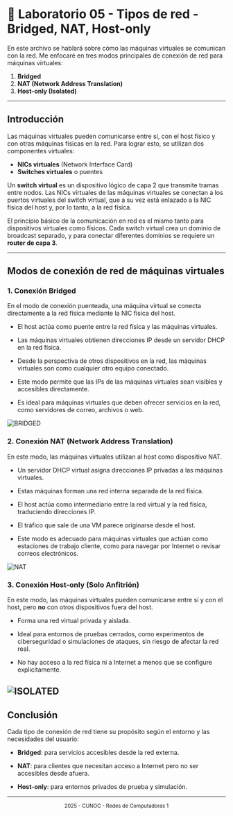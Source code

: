 # 🧪 Laboratorio 05 - Tipos de red - Bridged, NAT, Host-only

En este archivo se hablará sobre cómo las máquinas virtuales se comunican con la red. Me enfocaré en tres modos principales de conexión de red para máquinas virtuales:
1. **Bridged**
2. **NAT (Network Address Translation)**
3. **Host-only (Isolated)**

---

## Introducción

Las máquinas virtuales pueden comunicarse entre sí, con el host físico y con otras máquinas físicas en la red. Para lograr esto, se utilizan dos componentes virtuales:

- **NICs virtuales** (Network Interface Card)
- **Switches virtuales** o puentes

Un **switch virtual** es un dispositivo lógico de capa 2 que transmite tramas entre nodos. Las NICs virtuales de las máquinas virtuales se conectan a los puertos virtuales del switch virtual, que a su vez está enlazado a la NIC física del host y, por lo tanto, a la red física.

El principio básico de la comunicación en red es el mismo tanto para dispositivos virtuales como físicos. Cada switch virtual crea un dominio de broadcast separado, y para conectar diferentes dominios se requiere un **router de capa 3**.

---

## Modos de conexión de red de máquinas virtuales

### 1. Conexión Bridged

En el modo de conexión puenteada, una máquina virtual se conecta directamente a la red física mediante la NIC física del host.

- El host actúa como puente entre la red física y las máquinas virtuales.
    
- Las máquinas virtuales obtienen direcciones IP desde un servidor DHCP en la red física.
    
- Desde la perspectiva de otros dispositivos en la red, las máquinas virtuales son como cualquier otro equipo conectado.
    
- Este modo permite que las IPs de las máquinas virtuales sean visibles y accesibles directamente.
    
- Es ideal para máquinas virtuales que deben ofrecer servicios en la red, como servidores de correo, archivos o web.

![BRIDGED](https://static1.makeuseofimages.com/wordpress/wp-content/uploads/2023/01/bridged.jpg?q=50&fit=crop&w=825&dpr=1.5)
    

### 2. Conexión NAT (Network Address Translation)

En este modo, las máquinas virtuales utilizan al host como dispositivo NAT.

- Un servidor DHCP virtual asigna direcciones IP privadas a las máquinas virtuales.
    
- Estas máquinas forman una red interna separada de la red física.
    
- El host actúa como intermediario entre la red virtual y la red física, traduciendo direcciones IP.
    
- El tráfico que sale de una VM parece originarse desde el host.
    
- Este modo es adecuado para máquinas virtuales que actúan como estaciones de trabajo cliente, como para navegar por Internet o revisar correos electrónicos.
    
![NAT](https://static1.makeuseofimages.com/wordpress/wp-content/uploads/2023/01/nat.jpg?q=50&fit=crop&w=825&dpr=1.5)

### 3. Conexión Host-only (Solo Anfitrión)

En este modo, las máquinas virtuales pueden comunicarse entre sí y con el host, pero **no** con otros dispositivos fuera del host.

- Forma una red virtual privada y aislada.
    
- Ideal para entornos de pruebas cerrados, como experimentos de ciberseguridad o simulaciones de ataques, sin riesgo de afectar la red real.
    
- No hay acceso a la red física ni a Internet a menos que se configure explícitamente.

![ISOLATED](https://static1.makeuseofimages.com/wordpress/wp-content/uploads/2023/01/host-only-network.jpg?q=50&fit=crop&w=825&dpr=1.5)
---  

## Conclusión

Cada tipo de conexión de red tiene su propósito según el entorno y las necesidades del usuario:

- **Bridged**: para servicios accesibles desde la red externa.
    
- **NAT**: para clientes que necesitan acceso a Internet pero no ser accesibles desde afuera.
    
- **Host-only**: para entornos privados de prueba y simulación.
    
---  

<div align="center">
<sub>2025 - CUNOC - Redes de Computadoras 1</sub>
</div>
